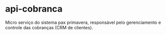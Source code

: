 # api-cobranca
Micro serviço do sistema pax primavera, responsável pelo gerenciamento e controle das cobranças (CRM de clientes). 

